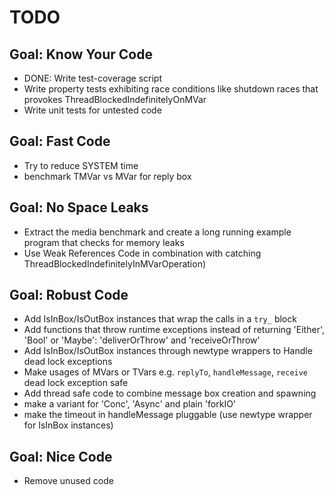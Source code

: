 TODO
====

## Goal: Know Your Code 

* DONE: Write test-coverage script 
* Write property tests exhibiting race
  conditions like shutdown races that
  provokes ThreadBlockedIndefinitelyOnMVar 
* Write unit tests for untested code


## Goal: Fast Code

* Try to reduce SYSTEM time
* benchmark TMVar vs MVar for reply box 

## Goal: No Space Leaks

* Extract the media benchmark and create a long
  running example program that checks for memory leaks
* Use Weak References Code
  in combination with catching ThreadBlockedIndefinitelyInMVarOperation)

## Goal: Robust Code

* Add IsInBox/IsOutBox instances that wrap the calls in a `try_` block
* Add functions that throw runtime exceptions instead of
  returning 'Either', 'Bool' or 'Maybe': 
   'deliverOrThrow' and 'receiveOrThrow' 
* Add IsInBox/IsOutBox instances through newtype wrappers
  to Handle dead lock exceptions  
* Make usages of MVars or TVars e.g. `replyTo`, `handleMessage`, `receive`
  dead lock exception safe
* Add thread safe code to combine message box creation
  and spawning
* make a variant for 'Conc', 'Async' and plain 'forkIO'
* make the timeout in handleMessage pluggable
   (use newtype wrapper for IsInBox instances)

## Goal: Nice Code

* Remove unused code
